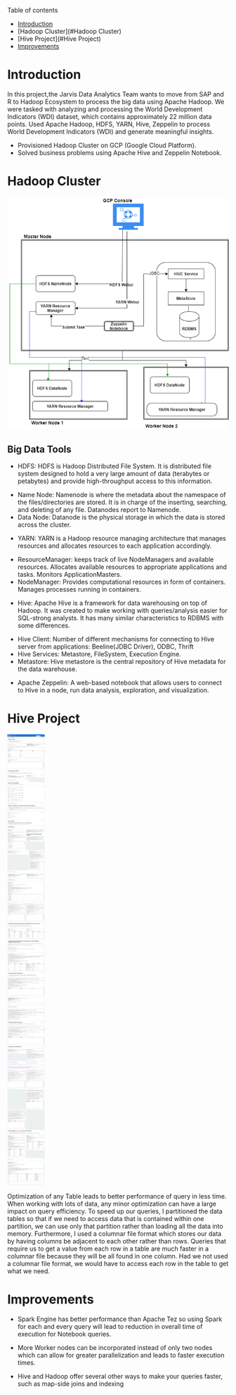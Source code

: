 Table of contents

* [Introduction](#Introduction)
* [Hadoop Cluster](#Hadoop Cluster)
* [Hive Project](#Hive Project)
* [Improvements](#Improvements)

# Introduction

In this project,the Jarvis Data Analytics Team wants to move from SAP and R to Hadoop Ecosystem to process the big data using Apache  Hadoop.
We were tasked with analyzing and processing the World Development Indicators (WDI) dataset, which contains approximately 22 million data points.
Used Apache Hadoop, HDFS, YARN, Hive, Zeppelin to process World Development Indicators (WDI) and generate meaningful insights.
- Provisioned Hadoop Cluster on GCP (Google Cloud Platform).
- Solved business problems using Apache Hive and Zeppelin Notebook.

# Hadoop Cluster

![my image](./asset/hadoop.png)

## Big Data Tools

* HDFS: HDFS is Hadoop Distributed File System. It is distributed file system designed to hold a very large amount of data (terabytes or petabytes) and provide high-throughput access to this information. 
- Name Node: Namenode is where the metadata about the namespace of the files/directories are stored. It is in charge of the inserting, searching, and deleting of any file. Datanodes report to Namenode.
- Data Node: Datanode is the physical storage in which the data is stored across the cluster.
* YARN: YARN is a Hadoop resource managing architecture that manages resources and allocates resources to each application accordingly.
- ResourceManager: keeps track of live NodeManagers and available resources. Allocates available resources to appropriate applications and tasks. Monitors ApplicationMasters.
- NodeManager: Provides computational resources in form of containers. Manages processes running in containers.
* Hive: Apache Hive is a framework for data warehousing on top of Hadoop. It was created to make working with queries/analysis easier for SQL-strong analysts. It has many similar characteristics to RDBMS with some differences.
- Hive Client: Number of different mechanisms for connecting to Hive server from applications: Beeline(JDBC Driver), ODBC, Thrift
- Hive Services: Metastore, FileSystem, Execution Engine.
- Metastore: Hive metastore is the central repository of Hive metadata for the data warehouse.
* Apache Zeppelin: A web-based notebook that allows users to connect to Hive in a node, run data analysis, exploration, and visualization.

# Hive Project

![my image](./asset/zepplin.png)

Optimization of any Table leads to better performance of query in less time.  When working with lots of data, any minor optimization can have a large impact on query efficiency. To speed up our queries, I partitioned the data tables so that if we need to access data that is contained within one partition, we can use only that partition rather than loading all the data into memory.
Furthermore, I used a columnar file format which stores our data by having columns be adjacent to each other rather than rows. Queries that require us to get a value from each row in a table are much faster in a columnar file because they will be all found in one column. Had we not used a columnar file format, we would have to access each row in the table to get what we need.

# Improvements

- Spark Engine has better performance than Apache Tez so using Spark for each and every query will lead to reduction in overall time of execution for Notebook queries.

- More Worker nodes can be incorporated instead of only two nodes which can allow for greater parallelization and leads to faster execution times.

- Hive and Hadoop offer several other ways to make your queries faster, such as map-side joins and indexing